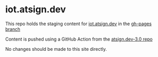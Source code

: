 # iot.atsign.dev

This repo holds the staging content for [iot.atsign.dev](https://iot.atsign.dev) in the [gh-pages branch](https://github.com/atsign-foundation/iot.atsign.dev/tree/gh-pages)

Content is pushed using a GitHub Action from the [atsign.dev-3.0 repo](https://github.com/atsign-foundation/atsign.dev-3.0)

No changes should be made to this site directly.
